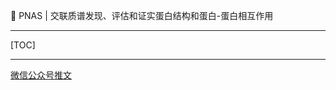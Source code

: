 👏 PNAS | 交联质谱发现、评估和证实蛋白结构和蛋白-蛋白相互作用

---
[TOC]

---
[微信公众号推文](https://mp.weixin.qq.com/s/VdnasyeMDxuP1L58dm7RIg)